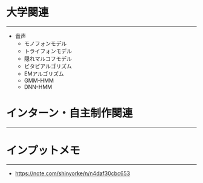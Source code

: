 # 大学関連
* * *
- 音声
  - モノフォンモデル
  - トライフォンモデル
  - 隠れマルコフモデル
  - ビタビアルゴリズム
  - EMアルゴリズム
  - GMM-HMM
  - DNN-HMM
  
# インターン・自主制作関連
* * *
# インプットメモ
* * *
- https://note.com/shinyorke/n/n4daf30cbc653

